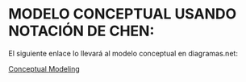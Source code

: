 # MODELO CONCEPTUAL USANDO NOTACIÓN DE CHEN:
El siguiente enlace lo llevará al modelo conceptual en diagramas.net:

[Conceptual Modeling](https://drive.google.com/file/d/1J54XcVhNk38gWVfoLQZhDOVdtKsvfmUL/view?usp=sharing)
